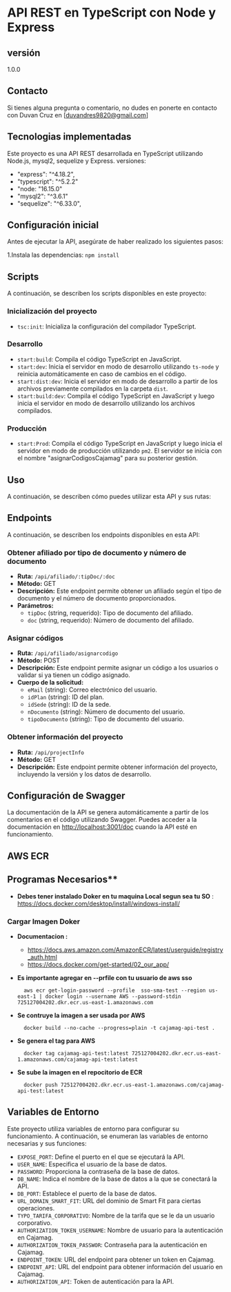 # API REST en TypeScript con Node y Express

## versión

1.0.0

## Contacto
  
Si tienes alguna pregunta o comentario, no dudes en ponerte en contacto con Duvan Cruz en [duvandres9820@gmail.com]

## Tecnologias implementadas

Este proyecto es una API REST desarrollada en TypeScript utilizando Node.js, mysql2, sequelize y Express.
versiones:

- "express": "^4.18.2",
- "typescript": "^5.2.2"
- "node: "16.15.0"
- "mysql2": "^3.6.1"
- "sequelize": "^6.33.0",

## Configuración inicial

Antes de ejecutar la API, asegúrate de haber realizado los siguientes pasos:

1.Instala las dependencias: `npm install`

## Scripts

A continuación, se describen los scripts disponibles en este proyecto:

### Inicialización del proyecto

- `tsc:init`: Inicializa la configuración del compilador TypeScript.

### Desarrollo

- `start:build`: Compila el código TypeScript en JavaScript.
- `start:dev`: Inicia el servidor en modo de desarrollo utilizando `ts-node` y reinicia automáticamente en caso de cambios en el código.
- `start:dist:dev`: Inicia el servidor en modo de desarrollo a partir de los archivos previamente compilados en la carpeta `dist`.
- `start:build:dev`: Compila el código TypeScript en JavaScript y luego inicia el servidor en modo de desarrollo utilizando los archivos compilados.

### Producción

- `start:Prod`: Compila el código TypeScript en JavaScript y luego inicia el servidor en modo de producción utilizando `pm2`. El servidor se inicia con el nombre "asignarCodigosCajamag" para su posterior gestión.

## Uso

A continuación, se describen cómo puedes utilizar esta API y sus rutas:

## Endpoints

A continuación, se describen los endpoints disponibles en esta API:

### Obtener afiliado por tipo de documento y número de documento

- **Ruta:** `/api/afiliado/:tipDoc/:doc`
- **Método:** GET
- **Descripción:** Este endpoint permite obtener un afiliado según el tipo de documento y el número de documento proporcionados.
- **Parámetros:**
  - `tipDoc` (string, requerido): Tipo de documento del afiliado.
  - `doc` (string, requerido): Número de documento del afiliado.

### Asignar códigos

- **Ruta:** `/api/afiliado/asignarcodigo`
- **Método:** POST
- **Descripción:** Este endpoint permite asignar un código a los usuarios o validar si ya tienen un código asignado.
- **Cuerpo de la solicitud:**
  - `eMail` (string): Correo electrónico del usuario.
  - `idPlan` (string): ID del plan.
  - `idSede` (string): ID de la sede.
  - `nDocumento` (string): Número de documento del usuario.
  - `tipoDocumento` (string): Tipo de documento del usuario.

### Obtener información del proyecto

- **Ruta:** `/api/projectInfo`
- **Método:** GET
- **Descripción:** Este endpoint permite obtener información del proyecto, incluyendo la versión y los datos de desarrollo.

## Configuración de Swagger

La documentación de la API se genera automáticamente a partir de los comentarios en el código utilizando Swagger. Puedes acceder a la documentación en <http://localhost:3001/doc> cuando la API esté en funcionamiento.

## AWS ECR

## Programas Necesarios**

- **Debes tener instalado Doker en tu maquina Local segun sea tu SO** : <https://docs.docker.com/desktop/install/windows-install/>

### Cargar Imagen Doker

- **Documentacion :**
  - <https://docs.aws.amazon.com/AmazonECR/latest/userguide/registry_auth.html>
  - <https://docs.docker.com/get-started/02_our_app/>

- **Es importante agregar en --prfile con tu usuario de aws sso**

        aws ecr get-login-password --profile  sso-sma-test --region us-east-1 | docker login --username AWS --password-stdin 725127004202.dkr.ecr.us-east-1.amazonaws.com

- **Se contruye la imagen a ser usada por AWS**

        docker build --no-cache --progress=plain -t cajamag-api-test .

- **Se genera el tag para AWS**

        docker tag cajamag-api-test:latest 725127004202.dkr.ecr.us-east-1.amazonaws.com/cajamag-api-test:latest

- **Se sube la imagen en el repocitorio de ECR**

        docker push 725127004202.dkr.ecr.us-east-1.amazonaws.com/cajamag-api-test:latest

## Variables de Entorno

Este proyecto utiliza variables de entorno para configurar su funcionamiento. A continuación, se enumeran las variables de entorno necesarias y sus funciones:

- `EXPOSE_PORT`: Define el puerto en el que se ejecutará la API.
- `USER_NAME`: Especifica el usuario de la base de datos.
- `PASSWORD`: Proporciona la contraseña de la base de datos.
- `DB_NAME`: Indica el nombre de la base de datos a la que se conectará la API.
- `DB_PORT`: Establece el puerto de la base de datos.
- `URL_DOMAIN_SMART_FIT`: URL del dominio de Smart Fit para ciertas operaciones.
- `TYPO_TARIFA_CORPORATIVO`: Nombre de la tarifa que se le da un usuario corporativo.
- `AUTHORIZATION_TOKEN_USERNAME`: Nombre de usuario para la autenticación en Cajamag.
- `AUTHORIZATION_TOKEN_PASSWOR`: Contraseña para la autenticación en Cajamag.
- `ENDPOINT_TOKEN`: URL del endpoint para obtener un token en Cajamag.
- `ENDPOINT_API`: URL del endpoint para obtener información del usuario en Cajamag.
- `AUTHORIZATION_API`: Token de autenticación para la API.
